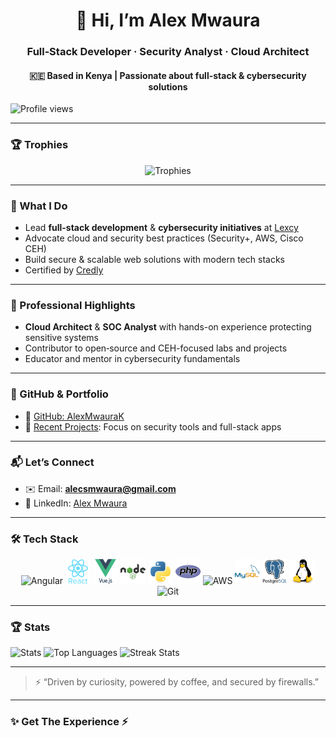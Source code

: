 <h1 align="center">👋 Hi, I’m Alex Mwaura</h1>
<h3 align="center">Full‑Stack Developer · Security Analyst · Cloud Architect</h3>
<h4 align="center">🇰🇪 Based in Kenya | Passionate about full-stack & cybersecurity solutions</h4>

<p>
  <img src="https://komarev.com/ghpvc/?username=alex-mwaura-k&label=Profile+views&color=0e75b6&style=flat" alt="Profile views" />
</p>

---

### 🏆 Trophies
<p align="center">
  <img src="https://github-profile-trophy.vercel.app/?username=alex-mwaura-k&theme=radical&no-frame=true" alt="Trophies" />
</p>

---

### 🔭 What I Do
- Lead **full-stack development** & **cybersecurity initiatives** at [Lexcy](https://lexcy.co.ke)  
- Advocate cloud and security best practices (Security+, AWS, Cisco CEH)  
- Build secure & scalable web solutions with modern tech stacks  
- Certified by [Credly](https://www.credly.com/users/alex-mwaura-k)  

---

### 💼 Professional Highlights
- **Cloud Architect** & **SOC Analyst** with hands-on experience protecting sensitive systems  
- Contributor to open‑source and CEH-focused labs and projects  
- Educator and mentor in cybersecurity fundamentals  

---

### 📂 GitHub & Portfolio
- 🧠 [GitHub: AlexMwauraK](https://github.com/AlexMwauraK)  
- 🚀 [Recent Projects](https://github.com/AlexMwauraK?tab=repositories): Focus on security tools and full-stack apps  

---

### 📬 Let’s Connect
- ✉️ Email: **alecsmwaura@gmail.com**  
- 🔗 LinkedIn: [Alex Mwaura](https://www.linkedin.com/in/alex-mwaura-7707b21a2/?originalSubdomain=ke)  

---

### 🛠️ Tech Stack

<p align="center">
  <img src="https://angular.io/assets/images/logos/angular/angular.svg" width="40" alt="Angular" />
  <img src="https://raw.githubusercontent.com/devicons/devicon/master/icons/react/react-original-wordmark.svg" width="40" alt="React" />
  <img src="https://raw.githubusercontent.com/devicons/devicon/master/icons/vuejs/vuejs-original-wordmark.svg" width="40" alt="Vue.js" />
  <img src="https://raw.githubusercontent.com/devicons/devicon/master/icons/nodejs/nodejs-original-wordmark.svg" width="40" alt="Node.js" />
  <img src="https://raw.githubusercontent.com/devicons/devicon/master/icons/python/python-original.svg" width="40" alt="Python" />
  <img src="https://raw.githubusercontent.com/devicons/devicon/master/icons/php/php-original.svg" width="40" alt="PHP" />
  <img src="https://cdn.jsdelivr.net/npm/simple-icons@v9/icons/amazonaws.svg" width="40" alt="AWS" />
  <img src="https://raw.githubusercontent.com/devicons/devicon/master/icons/mysql/mysql-original-wordmark.svg" width="40" alt="MySQL" />
  <img src="https://raw.githubusercontent.com/devicons/devicon/master/icons/postgresql/postgresql-original-wordmark.svg" width="40" alt="PostgreSQL" />
  <img src="https://raw.githubusercontent.com/devicons/devicon/master/icons/linux/linux-original.svg" width="40" alt="Linux" />
  <img src="https://www.vectorlogo.zone/logos/git-scm/git-scm-icon.svg" width="40" alt="Git" />
</p>

---

### 🏆 Stats
<p>
  <img src="https://github-readme-stats.vercel.app/api?username=alex-mwaura-k&show_icons=true&theme=radical" width="30%" alt="Stats" />
  <img src="https://github-readme-stats.vercel.app/api/top-langs?username=alex-mwaura-k&layout=compact&theme=radical" width="30%" alt="Top Languages" />
  <img src="https://github-readme-streak-stats.herokuapp.com/?user=alex-mwaura-k&theme=radical" alt="Streak Stats" width="30%"/>
</p>

---

> ⚡ “Driven by curiosity, powered by coffee, and secured by firewalls.”

---

### ✨ Get The Experience ⚡

